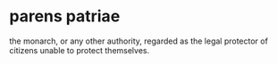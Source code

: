 # parens patriae
the monarch, or any other authority, regarded as the legal protector of citizens unable to protect themselves.
